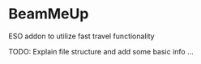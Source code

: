 # BeamMeUp
ESO addon to utilize fast travel functionality

TODO: Explain file structure and add some basic info ...
